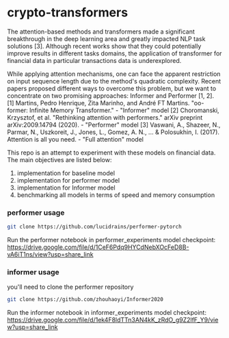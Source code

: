 # crypto-transformers

The attention-based methods and transformers made a significant breakthrough in the deep learning area and greatly impacted NLP task solutions [3]. Although recent works show that they could potentially improve results in different tasks domains, the application of transformer for financial data in particular transactions data is underexplored.

While applying attention mechanisms, one can face the apparent restriction on input sequence length due to the method's quadratic complexity. Recent papers proposed different ways to overcome this problem, but we want to concentrate on two promising approaches: Informer and Performer [1, 2].                                                                                                                                                                                                                                                                                      
[1] Martins, Pedro Henrique, Zita Marinho, and André FT Martins. "oo-former: Infinite Memory Transformer." - "Informer" model
[2] Choromanski, Krzysztof, et al. "Rethinking attention with performers." arXiv preprint arXiv:2009.14794 (2020). - "Performer" model
[3] Vaswani, A., Shazeer, N., Parmar, N., Uszkoreit, J., Jones, L., Gomez, A. N., ... & Polosukhin, I. (2017). Attention is all you need. - "Full attention" model

This repo is an attempt to experiment with these models on financial data. The main objectives are listed below:

1) implementation for baseline model
2) implementation for performer model
3) implementation for Informer model
4) benchmarking all models in terms of speed and memory consumption


### performer usage

```bash
git clone https://github.com/lucidrains/performer-pytorch
```
Run the performer notebook in performer_experiments
model checkpoint: https://drive.google.com/file/d/1CeF6Pdq9HYCdNebXOcFeD8B-vA6iT1ns/view?usp=share_link

### informer usage

you'll need to clone the performer repository 

```bash
git clone https://github.com/zhouhaoyi/Informer2020
```
Run the informer notebook in informer_experiments
model checkpoint: https://drive.google.com/file/d/1ek4F8ldTTn3AN4kK_zRdO_g9Z2lfF_Y9/view?usp=share_link
